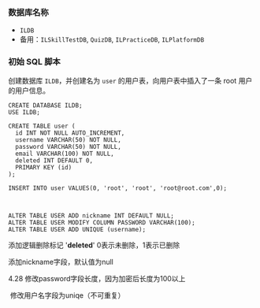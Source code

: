 ### 数据库名称
* `ILDB`
* 备用：`ILSkillTestDB`, `QuizDB`, `ILPracticeDB`, `ILPlatformDB`

### 初始 SQL 脚本
创建数据库 `ILDB`，并创建名为 `user` 的用户表，向用户表中插入了一条 root 用户的用户信息。
```mysql
CREATE DATABASE ILDB;
USE ILDB;

CREATE TABLE user (
  id INT NOT NULL AUTO_INCREMENT,
  username VARCHAR(50) NOT NULL,
  password VARCHAR(50) NOT NULL,
  email VARCHAR(100) NOT NULL,
  deleted INT DEFAULT 0,
  PRIMARY KEY (id)
);

INSERT INTO user VALUES(0, 'root', 'root', 'root@root.com',0);



ALTER TABLE USER ADD nickname INT DEFAULT NULL;
ALTER TABLE USER MODIFY COLUMN PASSWORD VARCHAR(100); 
ALTER TABLE USER ADD UNIQUE (username);

```

添加逻辑删除标记 '**deleted**'  0表示未删除，1表示已删除 

添加nickname字段，默认值为null

4.28 修改password字段长度，因为加密后长度为100以上

​		 修改用户名字段为uniqe（不可重复）
